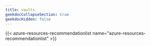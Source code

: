 ```yaml
---
title: vaults
geekdocCollapseSection: true
geekdocHidden: false
---
```


{{< azure-resources-recommendationlist name="azure-resources-recommendationlist" >}}
